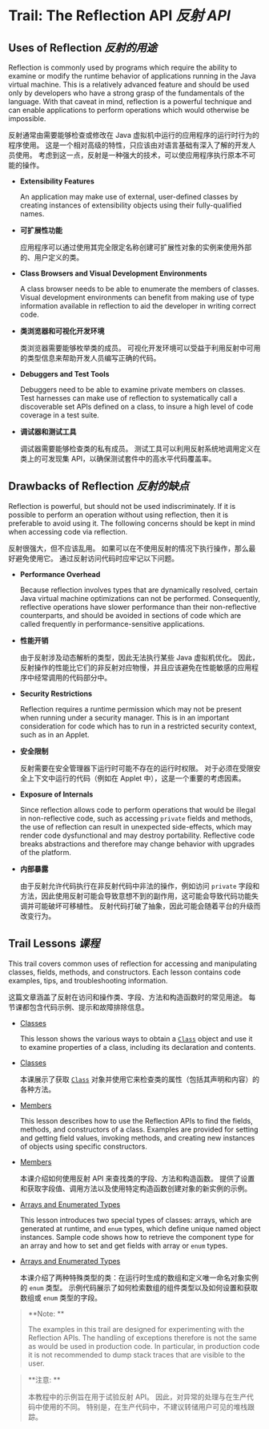 # Trail: The Reflection API _反射 API_


## Uses of Reflection _反射的用途_


Reflection is commonly used by programs which require the ability to examine or modify the runtime behavior of applications running in the Java virtual machine. 
This is a relatively advanced feature and should be used only by developers who have a strong grasp of the fundamentals of the language. 
With that caveat in mind, reflection is a powerful technique and can enable applications to perform operations which would otherwise be impossible.


反射通常由需要能够检查或修改在 Java 虚拟机中运行的应用程序的运行时行为的程序使用。
这是一个相对高级的特性，只应该由对语言基础有深入了解的开发人员使用。
考虑到这一点，反射是一种强大的技术，可以使应用程序执行原本不可能的操作。


* **Extensibility Features**

  An application may make use of external, user-defined classes by creating instances of extensibility objects using their fully-qualified names.

* **可扩展性功能**

  应用程序可以通过使用其完全限定名称创建可扩展性对象的实例来使用外部的、用户定义的类。

* **Class Browsers and Visual Development Environments**

  A class browser needs to be able to enumerate the members of classes. 
  Visual development environments can benefit from making use of type information available in reflection to aid the developer in writing correct code.

* **类浏览器和可视化开发环境**

  类浏览器需要能够枚举类的成员。
  可视化开发环境可以受益于利用反射中可用的类型信息来帮助开发人员编写正确的代码。

* **Debuggers and Test Tools**

  Debuggers need to be able to examine private members on classes. 
  Test harnesses can make use of reflection to systematically call a discoverable set APIs defined on a class, to insure a high level of code coverage in a test suite.

* **调试器和测试工具**

  调试器需要能够检查类的私有成员。
  测试工具可以利用反射系统地调用定义在类上的可发现集 API，以确保测试套件中的高水平代码覆盖率。


## Drawbacks of Reflection _反射的缺点_


Reflection is powerful, but should not be used indiscriminately. 
If it is possible to perform an operation without using reflection, then it is preferable to avoid using it. 
The following concerns should be kept in mind when accessing code via reflection.


反射很强大，但不应该乱用。
如果可以在不使用反射的情况下执行操作，那么最好避免使用它。
通过反射访问代码时应牢记以下问题。


* **Performance Overhead**

  Because reflection involves types that are dynamically resolved, certain Java virtual machine optimizations can not be performed. 
  Consequently, reflective operations have slower performance than their non-reflective counterparts, and should be avoided in sections of code which are called frequently in performance-sensitive applications.

* **性能开销**

  由于反射涉及动态解析的类型，因此无法执行某些 Java 虚拟机优化。
  因此，反射操作的性能比它们的非反射对应物慢，并且应该避免在性能敏感的应用程序中经常调用的代码部分中。

* **Security Restrictions**

  Reflection requires a runtime permission which may not be present when running under a security manager. 
  This is in an important consideration for code which has to run in a restricted security context, such as in an Applet.

* **安全限制**

  反射需要在安全管理器下运行时可能不存在的运行时权限。
  对于必须在受限安全上下文中运行的代码（例如在 Applet 中），这是一个重要的考虑因素。

* **Exposure of Internals**

  Since reflection allows code to perform operations that would be illegal in non-reflective code, such as accessing `private` fields and methods, the use of reflection can result in unexpected side-effects, which may render code dysfunctional and may destroy portability. 
  Reflective code breaks abstractions and therefore may change behavior with upgrades of the platform.

* **内部暴露**

  由于反射允许代码执行在非反射代码中非法的操作，例如访问 `private` 字段和方法，因此使用反射可能会导致意想不到的副作用，这可能会导致代码功能失调并可能破坏可移植性。
  反射代码打破了抽象，因此可能会随着平台的升级而改变行为。


## Trail Lessons _课程_


This trail covers common uses of reflection for accessing and manipulating classes, fields, methods, and constructors. 
Each lesson contains code examples, tips, and troubleshooting information.


这篇文章涵盖了反射在访问和操作类、字段、方法和构造函数时的常见用途。
每节课都包含代码示例、提示和故障排除信息。


* [Classes](https://docs.oracle.com/javase/tutorial/reflect/class/index.html)

  This lesson shows the various ways to obtain a [`Class`](https://docs.oracle.com/javase/8/docs/api/java/lang/Class.html) object and use it to examine properties of a class, including its declaration and contents.

* [Classes](./class/index.md)

  本课展示了获取 [`Class`](https://docs.oracle.com/javase/8/docs/api/java/lang/Class.html) 对象并使用它来检查类的属性（包括其声明和内容）的各种方法。

* [Members](https://docs.oracle.com/javase/tutorial/reflect/member/index.html)

  This lesson describes how to use the Reflection APIs to find the fields, methods, and constructors of a class. 
  Examples are provided for setting and getting field values, invoking methods, and creating new instances of objects using specific constructors.

* [Members](./member/index.md)

  本课介绍如何使用反射 API 来查找类的字段、方法和构造函数。
  提供了设置和获取字段值、调用方法以及使用特定构造函数创建对象的新实例的示例。

* [Arrays and Enumerated Types](https://docs.oracle.com/javase/tutorial/reflect/special/index.html)

  This lesson introduces two special types of classes: arrays, which are generated at runtime, and `enum` types, which define unique named object instances. 
  Sample code shows how to retrieve the component type for an array and how to set and get fields with array or `enum` types.

* [Arrays and Enumerated Types](./special/index.md)

  本课介绍了两种特殊类型的类：在运行时生成的数组和定义唯一命名对象实例的 `enum` 类型。
  示例代码展示了如何检索数组的组件类型以及如何设置和获取数组或 `enum` 类型的字段。


> **Note: **
> 
> The examples in this trail are designed for experimenting with the Reflection APIs. 
> The handling of exceptions therefore is not the same as would be used in production code. 
> In particular, in production code it is not recommended to dump stack traces that are visible to the user.


> **注意: **
> 
> 本教程中的示例旨在用于试验反射 API。
> 因此，对异常的处理与在生产代码中使用的不同。
> 特别是，在生产代码中，不建议转储用户可见的堆栈跟踪。
